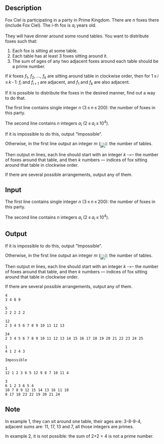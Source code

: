 ## Description

<div><p>Fox Ciel is participating in a party in Prime Kingdom. There are <span class="tex-span"><i>n</i></span> foxes there (include Fox Ciel). The i-th fox is <span class="tex-span"><i>a</i><sub class="lower-index"><i>i</i></sub></span> years old.</p><p>They will have dinner around some round tables. You want to distribute foxes such that:</p><ol> <li> Each fox is sitting at some table. </li><li> Each table has at least 3 foxes sitting around it. </li><li> The sum of ages of any two adjacent foxes around each table should be a prime number. </li></ol><p>If <span class="tex-span"><i>k</i></span> foxes <span class="tex-span"><i>f</i><sub class="lower-index">1</sub></span>, <span class="tex-span"><i>f</i><sub class="lower-index">2</sub></span>, ..., <span class="tex-span"><i>f</i><sub class="lower-index"><i>k</i></sub></span> are sitting around table in clockwise order, then for <span class="tex-span">1 ≤ <i>i</i> ≤ <i>k</i> - 1</span>: <span class="tex-span"><i>f</i><sub class="lower-index"><i>i</i></sub></span> and <span class="tex-span"><i>f</i><sub class="lower-index"><i>i</i> + 1</sub></span> are adjacent, and <span class="tex-span"><i>f</i><sub class="lower-index">1</sub></span> and <span class="tex-span"><i>f</i><sub class="lower-index"><i>k</i></sub></span> are also adjacent.</p><p>If it is possible to distribute the foxes in the desired manner, find out a way to do that.</p></div><div class="input-specification"><p>The first line contains single integer <span class="tex-span"><i>n</i></span> (<span class="tex-span">3 ≤ <i>n</i> ≤ 200</span>): the number of foxes in this party. </p><p>The second line contains <span class="tex-span"><i>n</i></span> integers <span class="tex-span"><i>a</i><sub class="lower-index"><i>i</i></sub></span> (<span class="tex-span">2 ≤ <i>a</i><sub class="lower-index"><i>i</i></sub> ≤ 10<sup class="upper-index">4</sup></span>).</p></div><div class="output-specification"><p>If it is impossible to do this, output "Impossible".</p><p>Otherwise, in the first line output an integer <span class="tex-span"><i>m</i></span> (<img align="middle" class="tex-formula" src="file://lFSOsDes.png" style="max-width: 100.0%;max-height: 100.0%;">): the number of tables.</p><p>Then output <span class="tex-span"><i>m</i></span> lines, each line should start with an integer <span class="tex-span"><i>k</i></span> -=– the number of foxes around that table, and then <span class="tex-span"><i>k</i></span> numbers — indices of fox sitting around that table in clockwise order.</p><p>If there are several possible arrangements, output any of them.</p></div>

## Input

<p>The first line contains single integer <span class="tex-span"><i>n</i></span> (<span class="tex-span">3 ≤ <i>n</i> ≤ 200</span>): the number of foxes in this party. </p><p>The second line contains <span class="tex-span"><i>n</i></span> integers <span class="tex-span"><i>a</i><sub class="lower-index"><i>i</i></sub></span> (<span class="tex-span">2 ≤ <i>a</i><sub class="lower-index"><i>i</i></sub> ≤ 10<sup class="upper-index">4</sup></span>).</p>

## Output

<p>If it is impossible to do this, output "Impossible".</p><p>Otherwise, in the first line output an integer <span class="tex-span"><i>m</i></span> (<img align="middle" class="tex-formula" src="file://lFSOsDes.png" style="max-width: 100.0%;max-height: 100.0%;">): the number of tables.</p><p>Then output <span class="tex-span"><i>m</i></span> lines, each line should start with an integer <span class="tex-span"><i>k</i></span> -=– the number of foxes around that table, and then <span class="tex-span"><i>k</i></span> numbers — indices of fox sitting around that table in clockwise order.</p><p>If there are several possible arrangements, output any of them.</p>





```input1
4
3 4 8 9

```




```input2
5
2 2 2 2 2

```




```input3
12
2 3 4 5 6 7 8 9 10 11 12 13

```




```input4
24
2 3 4 5 6 7 8 9 10 11 12 13 14 15 16 17 18 19 20 21 22 23 24 25

```




```output1
1
4 1 2 4 3

```




```output2
Impossible

```




```output3
1
12 1 2 3 6 5 12 9 8 7 10 11 4

```




```output4
3
6 1 2 3 6 5 4
10 7 8 9 12 15 14 13 16 11 10
8 17 18 23 22 19 20 21 24

```



## Note

<p>In example 1, they can sit around one table, their ages are: 3-8-9-4, adjacent sums are: 11, 17, 13 and 7, all those integers are primes.</p><p>In example 2, it is not possible: the sum of 2+2 = 4 is not a prime number.</p>
